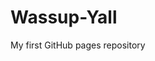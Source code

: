 # Wassup-Yall
My first GitHub pages repository
<h1 style="background-color:powderblue;>Hello World </h1>

